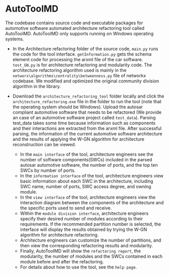 # AutoToolMD
The codebase contains source code and executable packages for automotive software automated 
architecture refactoring tool called AutoToolMD. AutoToolMD only supports running on Windows operating systems.

* In the Architecture refactoring folder of the source code, `main.py` runs the code for the tool interface. 
`getInformation.py` gets the schema element code for processing the arxml file of the car software. 
`test_GN.py` is for architecture refactoring and modularity code.
The architecture refactoring algorithm used is mainly in the `networx\algorithms\centrality\betweenness.py` file of networkx codebase.
We modified and optimized the original community division algorithm in the library.

* Download the `architecture_refactoring_tool` folder locally and click the `architecture_refactoring.exe` file in the folder to run the tool  (note that the operating system should be Windows). 
Upload the autosar compliant automotive software that needs to be refactored (We provide an case of an automotive software project called `test_data`). Parsing test_data takes some time because information such as components and their interactions are extracted from the arxml file. After successful parsing, the information of the current automotive software architecture and the results of applying the W-GN algorithm for architecture reconstruction can be viewed.
    *  In the `main interface` of the tool, architecture engineers see the number of software components(SWCs) included in the parsed autosar automotive software, the number of ports, and the top ten SWCs by number of ports.
    *  In the `information interface` of the tool, architecture engineers view basic information about each SWC in the architecture, including SWC name, number of ports, SWC access degree, and owning module.
    *  In the `view interface` of the tool, architecture engineers view the interaction diagram between the components of the architecture and the specific ports used to send and receive.
    *  Within the `module division interface`, architecture engineers specify their desired number of modules according to their requirements. If the recommended partition number is selected, the interface will display the results obtained by trying the W-GN algorithm for architecture refactoring.
    *  Architecture engineers can customize the number of partitions, and then view the corresponding refactoring results and modularity.
    *  Finally, AutoToolMD will show the `refactoring report`, the modularity, the number of modules and the SWCs contained in each module before and after the refactoring.
    *  For details about how to use the tool, see the `help page`.
